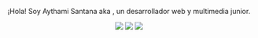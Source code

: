 
<p align="center">
  ¡Hola! Soy Aythami Santana aka <Oasrcode/>, un desarrollador web y multimedia junior.
</p>
<p align="center">
  <a href="[tu sitio web]"><img src="https://img.shields.io/badge/sitio%20web-MiSitioWeb-blue"></a>
  <a href="[tu linkedin]"><img src="https://img.shields.io/badge/linkedin-TuPerfilDeLinkedin-blue"></a>
  <a href="[tu correo]"><img src="https://img.shields.io/badge/Correo-TuCorreoElectrónico-blue"></a>
</p>
